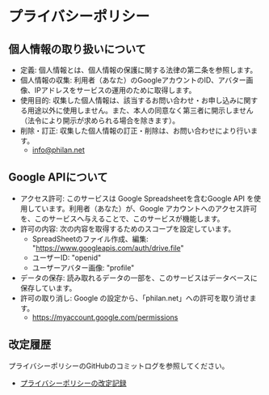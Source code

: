 # プライバシーポリシー

## 個人情報の取り扱いについて

- 定義: 個人情報とは、個人情報の保護に関する法律の第二条を参照します。
- 個人情報の収集: 利用者（あなた）のGoogleアカウントのID、アバター画像、IPアドレスをサービスの運用のために取得します。
- 使用目的: 収集した個人情報は、該当するお問い合わせ・お申し込みに関する用途以外に使用しません。また、本人の同意なく第三者に開示しません（法令により開示が求められる場合を除きます）。
- 削除・訂正: 収集した個人情報の訂正・削除は、お問い合わせにより行います。
  - <info@philan.net>

## Google APIについて

- アクセス許可: このサービスは Google Spreadsheetを含むGoogle API を使用しています。利用者（あなた）が、Google アカウントへのアクセス許可を、このサービスへ与えることで、このサービスが機能します。
- 許可の内容: 次の内容を取得するためのスコープを設定しています。
  - SpreadSheetのファイル作成、編集: "https://www.googleapis.com/auth/drive.file"
  - ユーザーID: "openid"
  - ユーザーアバター画像: "profile"
- データの保存: 読み取れるデータの一部を、このサービスはデータベースに保存しています。
- 許可の取り消し: Google の設定から、「philan.net」への許可を取り消せます。
  - <https://myaccount.google.com/permissions>

## 改定履歴

プライバシーポリシーのGitHubのコミットログを参照してください。

- [プライバシーポリシーの改定記録][]

[プライバシーポリシーの改定記録]: https://github.com/azu/philan.net/commits/main/docs/ja/privacy-poicy.md
